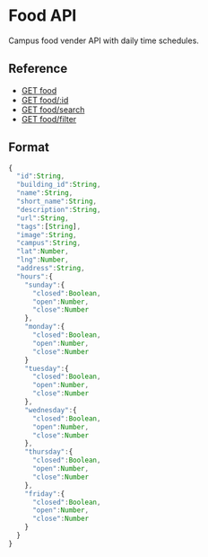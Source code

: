# Food API

Campus food vender API with daily time schedules.

<div id="reference">
  <h2>Reference</h2>
  <ul>
    <li><a href="./list.md">GET food</a></li>
    <li><a href="./show.md">GET food/:id</a></li>
    <li><a href="./search.md">GET food/search</a></li>
    <li><a href="./filter.md">GET food/filter</a></li>
  </ul>
</div>

## Format

```js
{
  "id":String,
  "building_id":String,
  "name":String,
  "short_name":String,
  "description":String,
  "url":String,
  "tags":[String],
  "image":String,
  "campus":String,
  "lat":Number,
  "lng":Number,
  "address":String,
  "hours":{
    "sunday":{
      "closed":Boolean,
      "open":Number,
      "close":Number
    },
    "monday":{
      "closed":Boolean,
      "open":Number,
      "close":Number
    }
    "tuesday":{
      "closed":Boolean,
      "open":Number,
      "close":Number
    },
    "wednesday":{
      "closed":Boolean,
      "open":Number,
      "close":Number
    },
    "thursday":{
      "closed":Boolean,
      "open":Number,
      "close":Number
    },
    "friday":{
      "closed":Boolean,
      "open":Number,
      "close":Number
    }
  }
}
```
